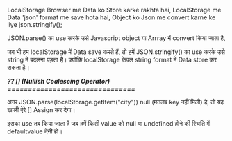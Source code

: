 LocalStorage Browser me Data ko Store karke rakhta hai, 
LocalStorage me Data 'json' format me save hota hai,
Object ko Json me convert karne ke liye json.stringify();


JSON.parse() का use करके उसे Javascript object या Arrray में convert किया जाता है,

जब भी हम localStorage में Data save करते हैं, तो हमें JSON.stringify() का use करके उसे string में बदलना पड़ता है। क्योंकि localStorage केवल string format में Data store कर सकता है।

**_?? [] (Nullish Coalescing Operator) ===============================_**

अगर JSON.parse(localStorage.getItem("city")) null (मतलब key नहीं मिली) है, तो यह खाली ऐरे [] Assign कर देगा।

इसका use तब किया जाता है जब हमें किसी value को null या undefined होने की स्थिति में defaultvalue देनी हो।

<!-- let result = value ?? defaultValue; -->
<!-- अगर value null या undefined है, तो defaultValue Assign हो जाएगा। -->